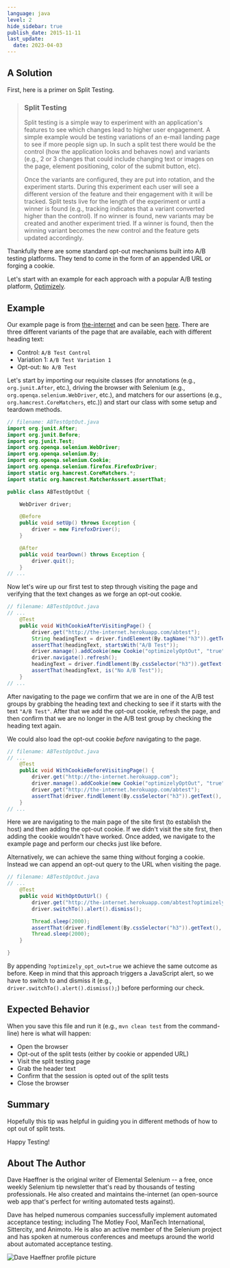 ```yaml
---
language: java
level: 2
hide_sidebar: true
publish_date: 2015-11-11
last_update:
  date: 2023-04-03
---
```


## A Solution

First, here is a primer on Split Testing.

> ### Split Testing
>
> Split testing is a simple way to experiment with an application's features to see which changes lead to higher user engagement. A simple example would be testing variations of an e-mail landing page to see if more people sign up. In such a split test there would be the control (how the application looks and behaves now) and variants (e.g., 2 or 3 changes that could include changing text or images on the page, element positioning, color of the submit button, etc).
>
> Once the variants are configured, they are put into rotation, and the experiment starts. During this experiment each user will see a different version of the feature and their engagement with it will be tracked. Split tests live for the length of the experiment or until a winner is found (e.g., tracking indicates that a variant converted higher than the control). If no winner is found, new variants may be created and another experiment tried. If a winner is found, then the winning variant becomes the new control and the feature gets updated accordingly.

Thankfully there are some standard opt-out mechanisms built into A/B testing platforms. They tend to come in the form of an appended URL or forging a cookie.

Let's start with an example for each approach with a popular A/B testing platform, [Optimizely](https://www.optimizely.com/).

## Example

Our example page is from [the-internet](http://github.com/tourdedave/the-internet) and can be seen [here](http://the-internet.herokuapp.com/abtest). There are three different variants of the page that are available, each with different heading text:

- Control: `A/B Test Control`
- Variation 1: `A/B Test Variation 1`
- Opt-out: `No A/B Test`

Let's start by importing our requisite classes (for annotations (e.g., `org.junit.After`, etc.), driving the browser with Selenium (e.g., `org.openqa.selenium.WebDriver`, etc.), and matchers for our assertions (e.g., `org.hamcrest.CoreMatchers`, etc.)) and start our class with some setup and teardown methods.

```java
// filename: ABTestOptOut.java
import org.junit.After;
import org.junit.Before;
import org.junit.Test;
import org.openqa.selenium.WebDriver;
import org.openqa.selenium.By;
import org.openqa.selenium.Cookie;
import org.openqa.selenium.firefox.FirefoxDriver;
import static org.hamcrest.CoreMatchers.*;
import static org.hamcrest.MatcherAssert.assertThat;

public class ABTestOptOut {

    WebDriver driver;

    @Before
    public void setUp() throws Exception {
        driver = new FirefoxDriver();
    }

    @After
    public void tearDown() throws Exception {
        driver.quit();
    }
// ...
```

Now let's wire up our first test to step through visiting the page and verifying that the text changes as we forge an opt-out cookie.

```java
// filename: ABTestOptOut.java
// ...
    @Test
    public void WithCookieAfterVisitingPage() {
        driver.get("http://the-internet.herokuapp.com/abtest");
        String headingText = driver.findElement(By.tagName("h3")).getText();
        assertThat(headingText, startsWith("A/B Test"));
        driver.manage().addCookie(new Cookie("optimizelyOptOut", "true"));
        driver.navigate().refresh();
        headingText = driver.findElement(By.cssSelector("h3")).getText();
        assertThat(headingText, is("No A/B Test"));
    }
// ...
```

After navigating to the page we confirm that we are in one of the A/B test groups by grabbing the heading text and checking to see if it starts with the text `"A/B Test"`. After that we add the opt-out cookie, refresh the page, and then confirm that we are no longer in the A/B test group by checking the heading text again.

We could also load the opt-out cookie _before_ navigating to the page.

```java
// filename: ABTestOptOut.java
// ...
    @Test
    public void WithCookieBeforeVisitingPage() {
        driver.get("http://the-internet.herokuapp.com");
        driver.manage().addCookie(new Cookie("optimizelyOptOut", "true"));
        driver.get("http://the-internet.herokuapp.com/abtest");
        assertThat(driver.findElement(By.cssSelector("h3")).getText(), is("No A/B Test"));
    }
// ...
```

Here we are navigating to the main page of the site first (to establish the host) and then adding the opt-out cookie. If we didn't visit the site first, then adding the cookie wouldn't have worked. Once added, we navigate to the example page and perform our checks just like before.

Alternatively, we can achieve the same thing without forging a cookie. Instead we can append an opt-out query to the URL when visiting the page.

```java
// filename: ABTestOptOut.java
// ...
    @Test
    public void WithOptOutUrl() {
        driver.get("http://the-internet.herokuapp.com/abtest?optimizely_opt_out=true");
        driver.switchTo().alert().dismiss();

        Thread.sleep(2000);
        assertThat(driver.findElement(By.cssSelector("h3")).getText(), is("No A/B Test"));
        Thread.sleep(2000);
    }

}
```

By appending `?optimizely_opt_out=true` we achieve the same outcome as before. Keep in mind that this approach triggers a JavaScript alert, so we have to switch to and dismiss it (e.g., `driver.switchTo().alert().dismiss();`) before performing our check.

## Expected Behavior

When you save this file and run it (e.g., `mvn clean test` from the command-line) here is what will happen:

- Open the browser
- Opt-out of the split tests (either by cookie or appended URL)
- Visit the split testing page
- Grab the header text
- Confirm that the session is opted out of the split tests
- Close the browser

## Summary

Hopefully this tip was helpful in guiding you in different methods of how to opt out of split tests.

Happy Testing!

## About The Author

Dave Haeffner is the original writer of Elemental Selenium -- a free, once weekly Selenium tip newsletter that's read by thousands of testing professionals. He also created and maintains the-internet (an open-source web app that's perfect for writing automated tests against).

Dave has helped numerous companies successfully implement automated acceptance testing; including The Motley Fool, ManTech International, Sittercity, and Animoto. He is also an active member of the Selenium project and has spoken at numerous conferences and meetups around the world about automated acceptance testing.

![Dave Haeffner profile picture](/img/authors/dave-haeffner.jpeg#author-img 'a title')
